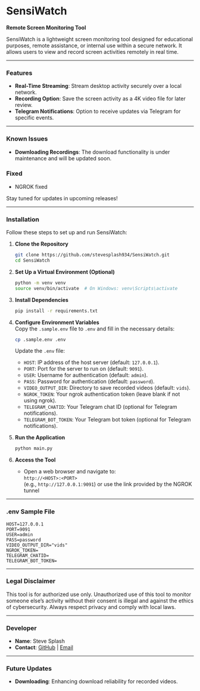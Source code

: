 # SensiWatch

**Remote Screen Monitoring Tool**

SensiWatch is a lightweight screen monitoring tool designed for educational purposes, remote assistance, or internal use within a secure network. It allows users to view and record screen activities remotely in real time.

---

### Features

- **Real-Time Streaming**: Stream desktop activity securely over a local network.
- **Recording Option**: Save the screen activity as a 4K video file for later review.
- **Telegram Notifications**: Option to receive updates via Telegram for specific events.

---

### Known Issues

- **Downloading Recordings**: The download functionality is under maintenance and will be updated soon.

### Fixed

- NGROK fixed

Stay tuned for updates in upcoming releases!

---

### Installation

Follow these steps to set up and run SensiWatch:

1. **Clone the Repository**

   ```bash
   git clone https://github.com/stevesplash934/SensiWatch.git
   cd SensiWatch
   ```

2. **Set Up a Virtual Environment (Optional)**

   ```bash
   python -m venv venv
   source venv/bin/activate  # On Windows: venv\Scripts\activate
   ```

3. **Install Dependencies**

   ```bash
   pip install -r requirements.txt
   ```

4. **Configure Environment Variables**  
   Copy the `.sample.env` file to `.env` and fill in the necessary details:

   ```bash
   cp .sample.env .env
   ```

   Update the `.env` file:

   - `HOST`: IP address of the host server (default: `127.0.0.1`).
   - `PORT`: Port for the server to run on (default: `9091`).
   - `USER`: Username for authentication (default: `admin`).
   - `PASS`: Password for authentication (default: `password`).
   - `VIDEO_OUTPUT_DIR`: Directory to save recorded videos (default: `vids`).
   - `NGROK_TOKEN`: Your ngrok authentication token (leave blank if not using ngrok).
   - `TELEGRAM_CHATID`: Your Telegram chat ID (optional for Telegram notifications).
   - `TELEGRAM_BOT_TOKEN`: Your Telegram bot token (optional for Telegram notifications).

5. **Run the Application**

   ```bash
   python main.py
   ```

6. **Access the Tool**
   - Open a web browser and navigate to:  
     `http://<HOST>:<PORT>`  
     (e.g., `http://127.0.0.1:9091`)
     or use the link provided by the NGROK tunnel

---

### .env Sample File

```env
HOST=127.0.0.1
PORT=9091
USER=admin
PASS=password
VIDEO_OUTPUT_DIR="vids"
NGROK_TOKEN=
TELEGRAM_CHATID=
TELEGRAM_BOT_TOKEN=
```

---

### Legal Disclaimer

This tool is for authorized use only. Unauthorized use of this tool to monitor someone else’s activity without their consent is illegal and against the ethics of cybersecurity. Always respect privacy and comply with local laws.

---

### Developer

- **Name**: Steve Splash
- **Contact**: [GitHub](https://github.com/stevesplash934/) | [Email](mailto:stevesplash4@gmail.com)

---

### Future Updates

- **Downloading**: Enhancing download reliability for recorded videos.
